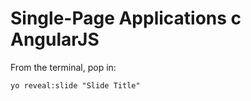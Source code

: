 
# Single-Page Applications с AngularJS

From the terminal, pop in:

  ```yo reveal:slide "Slide Title"```
